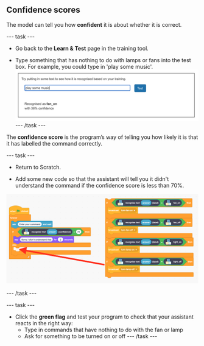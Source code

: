 ## Confidence scores

The model can tell you how **confident** it is about whether it is correct.

--- task ---

+ Go back to the **Learn & Test** page in the training tool.

+ Type something that has nothing to do with lamps or fans into the test box. For example, you could type in 'play some music'.
![Result of entering "play some music" is fan on with 36% confidence](images/play-music.png)
--- /task ---

The **confidence score** is the program’s way of telling you how likely it is that it has labelled the command correctly. 

--- task ---

+ Return to Scratch.

+ Add some new code so that the assistant will tell you it didn't understand the command if the confidence score is less than 70%.

![New Scratch code: If recognise text (answer) confidence < 70, say 'Sorry I didn't understand that' for 2 seconds](images/code-with-confidence.png)

--- /task ---

--- task ---
+ Click the **green flag** and test your program to check that your  assistant reacts in the right way:
    + Type in commands that have nothing to do with the fan or lamp
    + Ask for something to be turned on or off
--- /task ---
